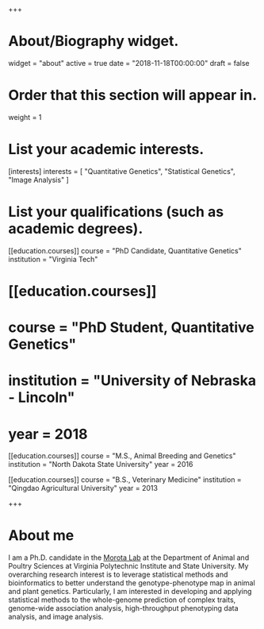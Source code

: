+++
# About/Biography widget.
widget = "about"
active = true
date = "2018-11-18T00:00:00"
draft = false

# Order that this section will appear in.
weight = 1

# List your academic interests.
[interests]
    interests = [
    "Quantitative Genetics",
    "Statistical Genetics",
    "Image Analysis"
  ]

# List your qualifications (such as academic degrees).

[[education.courses]]
  course = "PhD Candidate, Quantitative Genetics"
  institution = "Virginia Tech"

# [[education.courses]]
# course = "PhD Student, Quantitative Genetics"
# institution = "University of Nebraska - Lincoln"
# year = 2018
  
[[education.courses]]
  course = "M.S., Animal Breeding and Genetics"
  institution = "North Dakota State University"
  year = 2016

[[education.courses]]
  course = "B.S., Veterinary Medicine"
  institution = "Qingdao Agricultural University"
  year = 2013
 
+++

# About me

I am a Ph.D. candidate in the [Morota Lab](http://morotalab.org/) at the Department of Animal and Poultry Sciences 
at Virginia Polytechnic Institute and State University. My overarching research interest is to leverage statistical methods and bioinformatics to better understand the genotype-phenotype map in animal and plant genetics. Particularly, I am interested in developing and applying statistical methods to the whole-genome prediction of complex traits, genome-wide association analysis, high-throughput phenotyping data analysis, and image analysis.
